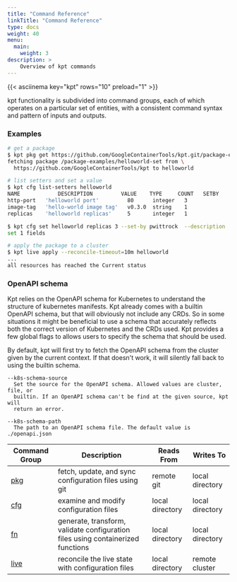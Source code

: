 ```yaml
---
title: "Command Reference"
linkTitle: "Command Reference"
type: docs
weight: 40
menu:
  main:
    weight: 3
description: >
    Overview of kpt commands
---
```

<!--mdtogo:Short
    Overview of kpt commands
-->

{{< asciinema key="kpt" rows="10" preload="1" >}}

<!--mdtogo:Long-->
kpt functionality is subdivided into command groups, each of which operates on
a particular set of entities, with a consistent command syntax and pattern of
inputs and outputs.
<!--mdtogo-->

### Examples
<!--mdtogo:Examples-->
```sh
# get a package
$ kpt pkg get https://github.com/GoogleContainerTools/kpt.git/package-examples/helloworld-set@v0.5.0 helloworld
fetching package /package-examples/helloworld-set from \
  https://github.com/GoogleContainerTools/kpt to helloworld
```

```sh
# list setters and set a value
$ kpt cfg list-setters helloworld
NAME            DESCRIPTION         VALUE    TYPE     COUNT   SETBY
http-port   'helloworld port'         80      integer   3
image-tag   'hello-world image tag'   v0.3.0  string    1
replicas    'helloworld replicas'     5       integer   1

$ kpt cfg set helloworld replicas 3 --set-by pwittrock  --description 'reason'
set 1 fields
```

```sh
# apply the package to a cluster
$ kpt live apply --reconcile-timeout=10m helloworld
...
all resources has reached the Current status
```
<!--mdtogo-->

### OpenAPI schema
Kpt relies on the OpenAPI schema for Kubernetes to understand the structure
of kubernetes manifests. Kpt already comes with a builtin 
OpenAPI schema, but that will obviously not include any CRDs. So in some
situations it might be beneficial to use a schema that accurately reflects both
the correct version of Kubernetes and the CRDs used. Kpt provides a few global
flags to allows users to specify the schema that should be used. 

By default, kpt will first try to fetch the OpenAPI schema from the cluster 
given by the current context. If that doesn't work, it will silently fall back 
to using the builtin schema.

```
--k8s-schema-source
  Set the source for the OpenAPI schema. Allowed values are cluster, file, or
  builtin. If an OpenAPI schema can't be find at the given source, kpt will 
  return an error.

--k8s-schema-path
  The path to an OpenAPI schema file. The default value is ./openapi.json
```

| Command Group | Description                                                                     |  Reads From     | Writes To       |
|---------------|---------------------------------------------------------------------------------|-----------------|-----------------|
| [pkg]         | fetch, update, and sync configuration files using git                           | remote git      | local directory |
| [cfg]         | examine and modify configuration files                                          | local directory | local directory |
| [fn]          | generate, transform, validate configuration files using containerized functions | local directory | local directory |
| [live]        | reconcile the live state with configuration files                               | local directory | remote cluster  |

[updating]: pkg/update
[functions]: fn/run
[setters]: cfg/set
[gcr.io/kpt-dev/kpt]: https://gcr.io/kpt-dev/kpt
[pkg]: pkg/
[cfg]: cfg/
[fn]: fn/
[live]: live/

